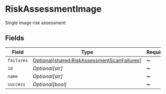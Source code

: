 # RiskAssessmentImage

Single image risk assessment


## Fields

| Field                                                                                                | Type                                                                                                 | Required                                                                                             | Description                                                                                          |
| ---------------------------------------------------------------------------------------------------- | ---------------------------------------------------------------------------------------------------- | ---------------------------------------------------------------------------------------------------- | ---------------------------------------------------------------------------------------------------- |
| `failures`                                                                                           | [Optional[shared.RiskAssessmentScanFailures]](undefined/models/shared/riskassessmentscanfailures.md) | :heavy_minus_sign:                                                                                   | N/A                                                                                                  |
| `id`                                                                                                 | *Optional[str]*                                                                                      | :heavy_minus_sign:                                                                                   | N/A                                                                                                  |
| `name`                                                                                               | *Optional[str]*                                                                                      | :heavy_minus_sign:                                                                                   | N/A                                                                                                  |
| `success`                                                                                            | *Optional[bool]*                                                                                     | :heavy_minus_sign:                                                                                   | N/A                                                                                                  |